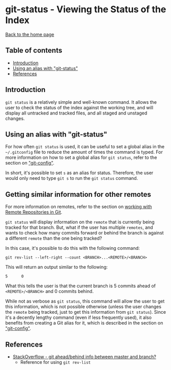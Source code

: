 # git-status - Viewing the Status of the Index

[Back to the home page](../README.md)

## Table of contents

- [Introduction](#introduction)
- [Using an alias with "git-status"](#using-an-alias-with-git-status)
- [References](#references)

## Introduction

`git status` is a relatively simple and well-known command. It allows the user to check the status of the index against the working tree, and will display all untracked and tracked files, and all staged and unstaged changes.

## Using an alias with "git-status"

For how often `git status` is used, it can be useful to set a global alias in the `~/.gitconfig` file to reduce the amount of times the command is typed. For more information on how to set a global alias for `git status`, refer to the section on ["git-config"](git-config.md#global-configs-for-git-aliases).

In short, it's possible to set `s` as an alias for status. Therefore, the user would only need to type `git s` to run the `git status` command.

## Getting similar information for other remotes

For more information on remotes, refer to the section on [working with Remote Repositories in Git](git-remote.md).

`git status` will display information on the `remote` that is currently being tracked for that branch. But, what if the user has multiple `remotes`, and wants to check how many commits forward or behind the branch is against a different `remote` than the one being tracked?

In this case, it's possible to do this with the following command:

```
git rev-list --left-right --count <BRANCH>...<REMOTE>/<BRANCH>
```

This will return an output similar to the following:

```
5      0
```

What this tells the user is that the current branch is 5 commits ahead of `<REMOTE>/<BRANCH>` and 0 commits behind.

While not as verbose as `git status`, this command will allow the user to get this information, which is not possible otherwise (unless the user changes the `remote` being tracked, just to get this information from `git status`). Since it's a decently lengthy command (even if less frequently used), it also benefits from creating a Git alias for it, which is described in the section on ["git-config"](git-config.md#global-configs-for-git-aliases).

## References

- [StackOverflow - git ahead/behind info between master and branch?](https://stackoverflow.com/questions/20433867/git-ahead-behind-info-between-master-and-branch)
    - Reference for using `git rev-list`
